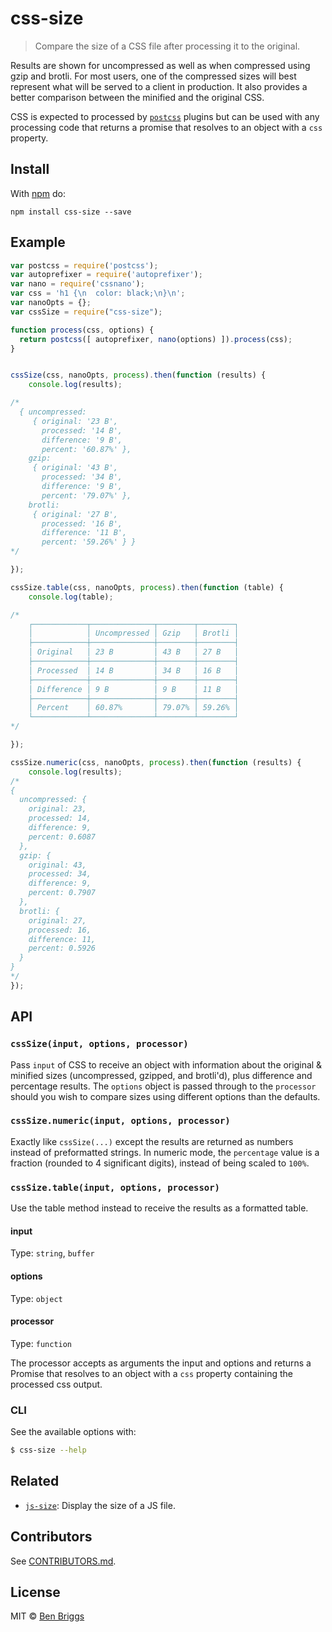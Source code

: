 # css-size

> Compare the size of a CSS file after processing it to the original.

Results are shown for uncompressed as well as when compressed using gzip
and brotli. For most users, one of the compressed sizes will best
represent what will be served to a client in production. It also
provides a better comparison between the minified and the original CSS.

CSS is expected to processed by [`postcss`] plugins but can be used with
any processing code that returns a promise that resolves to an object
with a `css` property.


## Install

With [npm](https://npmjs.org/package/css-size) do:

```
npm install css-size --save
```


## Example

```js
var postcss = require('postcss');
var autoprefixer = require('autoprefixer');
var nano = require('cssnano');
var css = 'h1 {\n  color: black;\n}\n';
var nanoOpts = {};
var cssSize = require("css-size");

function process(css, options) {
  return postcss([ autoprefixer, nano(options) ]).process(css);
}


cssSize(css, nanoOpts, process).then(function (results) {
    console.log(results);

/*
  { uncompressed:
     { original: '23 B',
       processed: '14 B',
       difference: '9 B',
       percent: '60.87%' },
    gzip:
     { original: '43 B',
       processed: '34 B',
       difference: '9 B',
       percent: '79.07%' },
    brotli:
     { original: '27 B',
       processed: '16 B',
       difference: '11 B',
       percent: '59.26%' } }
*/

});

cssSize.table(css, nanoOpts, process).then(function (table) {
    console.log(table);

/*
    ┌────────────┬──────────────┬────────┬────────┐
    │            │ Uncompressed │ Gzip   │ Brotli │
    ├────────────┼──────────────┼────────┼────────┤
    │ Original   │ 23 B         │ 43 B   │ 27 B   │
    ├────────────┼──────────────┼────────┼────────┤
    │ Processed  │ 14 B         │ 34 B   │ 16 B   │
    ├────────────┼──────────────┼────────┼────────┤
    │ Difference │ 9 B          │ 9 B    │ 11 B   │
    ├────────────┼──────────────┼────────┼────────┤
    │ Percent    │ 60.87%       │ 79.07% │ 59.26% │
    └────────────┴──────────────┴────────┴────────┘
*/

});

cssSize.numeric(css, nanoOpts, process).then(function (results) {
    console.log(results);
/*
{
  uncompressed: {
    original: 23,
    processed: 14,
    difference: 9,
    percent: 0.6087
  },
  gzip: {
    original: 43,
    processed: 34,
    difference: 9,
    percent: 0.7907
  },
  brotli: {
    original: 27,
    processed: 16,
    difference: 11,
    percent: 0.5926
  }
}
*/
});
```


## API

### `cssSize(input, options, processor)`

Pass `input` of CSS to receive an object with information about the
original & minified sizes (uncompressed, gzipped, and brotli'd), plus
difference and percentage results. The `options` object is passed
through to the `processor` should you wish to compare sizes using
different options than the defaults.

### `cssSize.numeric(input, options, processor)`

Exactly like `cssSize(...)` except the results are returned as numbers
instead of preformatted strings. In numeric mode, the `percentage` value is a
fraction (rounded to 4 significant digits), instead of being scaled to `100%`.

### `cssSize.table(input, options, processor)`

Use the table method instead to receive the results as a formatted table.

#### input

Type: `string`, `buffer`

#### options

Type: `object`

#### processor

Type: `function`

The processor accepts as arguments the input and options and returns a
Promise that resolves to an object with a `css` property containing the
processed css output.


### CLI

See the available options with:

```sh
$ css-size --help
```


## Related

* [`js-size`]: Display the size of a JS file.

## Contributors

See [CONTRIBUTORS.md](https://github.com/cssnano/cssnano/blob/master/CONTRIBUTORS.md).


## License

MIT © [Ben Briggs](http://beneb.info)

[`postcss`]:   https://github.com/postcss/postcss
[`js-size`]:   https://github.com/lukekarrys/js-size
